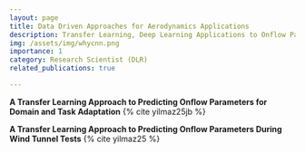 ```yaml
---
layout: page
title: Data Driven Approaches for Aerodynamics Applications
description: Transfer Learning, Deep Learning Applications to Onflow Parameter Prediction, Wind Tunnel Tests, CFD
img: /assets/img/whycnn.png
importance: 1
category: Research Scientist (DLR)
related_publications: true

---
```


**A Transfer Learning Approach to Predicting Onflow Parameters for Domain and Task Adaptation**
{% cite yilmaz25jb %}

**A Transfer Learning Approach to Predicting Onflow Parameters During Wind Tunnel Tests**
{% cite yilmaz25 %}
